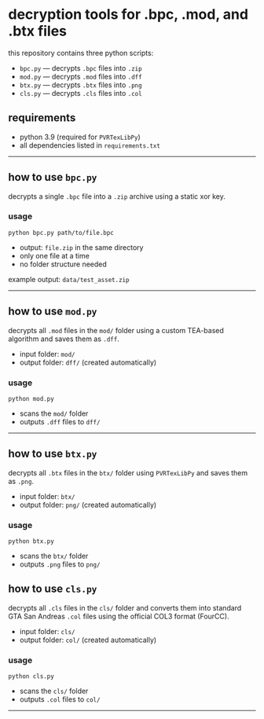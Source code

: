 # decryption tools for .bpc, .mod, and .btx files

this repository contains three python scripts:

- `bpc.py` — decrypts `.bpc` files into `.zip`
- `mod.py` — decrypts `.mod` files into `.dff`
- `btx.py` — decrypts `.btx` files into `.png`
- `cls.py` — decrypts `.cls` files into `.col`

## requirements

- python 3.9 (required for `PVRTexLibPy`)
- all dependencies listed in `requirements.txt`

---

## how to use `bpc.py`

decrypts a single `.bpc` file into a `.zip` archive using a static xor key.

### usage

```
python bpc.py path/to/file.bpc
```

- output: `file.zip` in the same directory  
- only one file at a time  
- no folder structure needed  

example output: `data/test_asset.zip`

---

## how to use `mod.py`

decrypts all `.mod` files in the `mod/` folder using a custom TEA-based algorithm and saves them as `.dff`.

- input folder: `mod/`
- output folder: `dff/` (created automatically)

### usage

```
python mod.py
```

- scans the `mod/` folder  
- outputs `.dff` files to `dff/`

---

## how to use `btx.py`

decrypts all `.btx` files in the `btx/` folder using `PVRTexLibPy` and saves them as `.png`.

- input folder: `btx/`
- output folder: `png/` (created automatically)

### usage

```
python btx.py
```

- scans the `btx/` folder  
- outputs `.png` files to `png/`

## how to use `cls.py`

decrypts all `.cls` files in the `cls/` folder and converts them into standard GTA San Andreas `.col` files using the official COL3 format (FourCC).

- input folder: `cls/`
- output folder: `col/` (created automatically)

### usage

```
python cls.py
```

- scans the `cls/` folder  
- outputs `.col` files to `col/`

---
